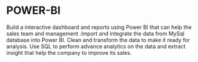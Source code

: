 # POWER-BI
Build a interactive dashboard and reports using Power BI that can help the sales team and management .Import and integrate the data from MySql database into Power BI. Clean and transform the data to make it ready for analysis. Use SQL to perform advance analytics on the data and extract insight that help the company to improve its sales.
